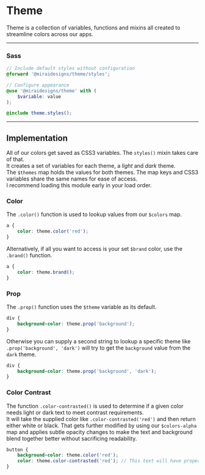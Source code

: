# Theme

Theme is a collection of variables, functions and mixins all created to streamline colors across our apps.

---

### Sass

```scss
// Include default styles without configuration
@forward '@miraidesigns/theme/styles';
```

```scss
// Configure appearance
@use '@miraidesigns/theme' with (
    $variable: value
);

@include theme.styles();
```

---

## Implementation

All of our colors get saved as CSS3 variables. The `styles()` mixin takes care of that.\
It creates a set of variables for each theme, a *light* and *dark* theme.\
The `$themes` map holds the values for both themes. The map keys and CSS3 variables share the same names for ease of access.\
I recommend loading this module early in your load order.

### Color

The `.color()` function is used to lookup values from our `$colors` map.

```scss
a {
    color: theme.color('red');
}
```

Alternatively, if all you want to access is your set `$brand` color, use the `.brand()` function.

```scss
a {
    color: theme.brand();
}
```

### Prop

The `.prop()` function uses the `$theme` variable as its default.

```scss
div {
    background-color: theme.prop('background');
}
```

Otherwise you can supply a second string to lookup a specific theme like `.prop('background', 'dark')` will try to get the `background` value from the `dark` theme.

```scss
div {
    background-color: theme.prop('background', 'dark');
}
```

### Color Contrast

The function `.color-contrasted()` is used to determine if a given color needs light or dark text to meet contrast requirements.\
It will take the supplied color like `.color-contrasted('red')` and then return either white or black. That gets further modified by using our `$colors-alpha` map and applies subtle opacity changes to make the text and background blend together better without sacrificing readability.

```scss
button {
    background-color: theme.color('red');
    color: theme.color-contrasted('red'); // This text will have proper contrast to match the background
}
```
